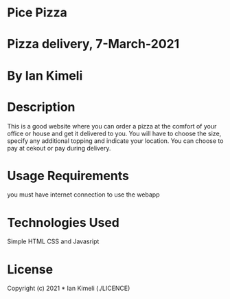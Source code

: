 # Pice Pizza
# Pizza delivery, 7-March-2021
# By Ian Kimeli
# Description
This is a good website where you can order a pizza at the comfort of your office or house and get it delivered to you. You will have to choose the size, specify any additional topping and indicate your location. You can choose to pay at cekout or pay during delivery.
# Usage Requirements
you must have internet connection to use the webapp
# Technologies Used
Simple HTML CSS and Javasript
# License
Copyright (c) 2021 * Ian Kimeli (./LICENCE)